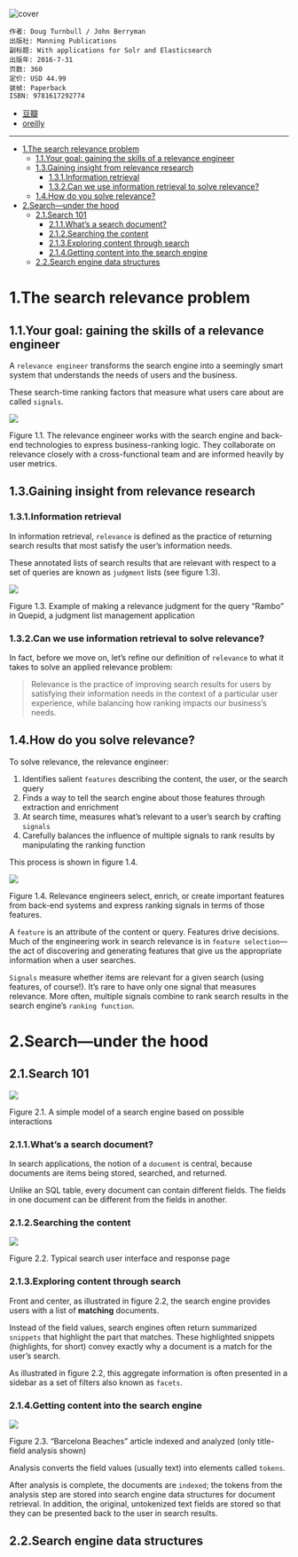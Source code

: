 ![cover](https://img3.doubanio.com/view/subject/s/public/s28854701.jpg)

    作者: Doug Turnbull / John Berryman
    出版社: Manning Publications
    副标题: With applications for Solr and Elasticsearch
    出版年: 2016-7-31
    页数: 360
    定价: USD 44.99
    装帧: Paperback
    ISBN: 9781617292774

- [豆瓣](https://book.douban.com/subject/26827294/)
- [oreilly](https://learning.oreilly.com/library/view/relevant-search-with/9781617292774/)

---

- [1.The search relevance problem](#1the-search-relevance-problem)
  - [1.1.Your goal: gaining the skills of a relevance engineer](#11your-goal-gaining-the-skills-of-a-relevance-engineer)
  - [1.3.Gaining insight from relevance research](#13gaining-insight-from-relevance-research)
    - [1.3.1.Information retrieval](#131information-retrieval)
    - [1.3.2.Can we use information retrieval to solve relevance?](#132can-we-use-information-retrieval-to-solve-relevance)
  - [1.4.How do you solve relevance?](#14how-do-you-solve-relevance)
- [2.Search—under the hood](#2searchunder-the-hood)
  - [2.1.Search 101](#21search-101)
    - [2.1.1.What’s a search document?](#211whats-a-search-document)
    - [2.1.2.Searching the content](#212searching-the-content)
    - [2.1.3.Exploring content through search](#213exploring-content-through-search)
    - [2.1.4.Getting content into the search engine](#214getting-content-into-the-search-engine)
  - [2.2.Search engine data structures](#22search-engine-data-structures)

# 1.The search relevance problem
## 1.1.Your goal: gaining the skills of a relevance engineer
A `relevance engineer` transforms the search engine into a seemingly smart system that understands the needs of users and the business. 

These search-time ranking factors that measure what users care about are called `signals`.

![](https://learning.oreilly.com/library/view/relevant-search-with/9781617292774/01fig01_alt.jpg)

Figure 1.1. The relevance engineer works with the search engine and back-end technologies to express business-ranking logic. They collaborate on relevance closely with a cross-functional team and are informed heavily by user metrics.

## 1.3.Gaining insight from relevance research
### 1.3.1.Information retrieval
In information retrieval, `relevance` is defined as the practice of returning search results that most satisfy the user’s information needs.

These annotated lists of search results that are relevant with respect to a set of queries are known as `judgment` lists (see figure 1.3).

![](https://learning.oreilly.com/library/view/relevant-search-with/9781617292774/01fig03_alt.jpg)

Figure 1.3. Example of making a relevance judgment for the query “Rambo” in Quepid, a judgment list management application

### 1.3.2.Can we use information retrieval to solve relevance?
In fact, before we move on, let’s refine our definition of `relevance` to what it takes to solve an applied relevance problem:

>Relevance is the practice of improving search results for users by satisfying their information needs in the context of a particular user experience, while balancing how ranking impacts our business’s needs.

## 1.4.How do you solve relevance?
To solve relevance, the relevance engineer:

1. Identifies salient `features` describing the content, the user, or the search query
2. Finds a way to tell the search engine about those features through extraction and enrichment
3. At search time, measures what’s relevant to a user’s search by crafting `signals`
4. Carefully balances the influence of multiple signals to rank results by manipulating the ranking function

This process is shown in figure 1.4.

![](https://learning.oreilly.com/library/view/relevant-search-with/9781617292774/01fig04_alt.jpg)

Figure 1.4. Relevance engineers select, enrich, or create important features from back-end systems and express ranking signals in terms of those features.

A `feature` is an attribute of the content or query. Features drive decisions. Much of the engineering work in search relevance is in `feature selection`—the act of discovering and generating features that give us the appropriate information when a user searches.

`Signals` measure whether items are relevant for a given search (using features, of course!). It’s rare to have only one signal that measures relevance. More often, multiple signals combine to rank search results in         the search engine’s `ranking function`.

# 2.Search—under the hood
## 2.1.Search 101
![](https://learning.oreilly.com/library/view/relevant-search-with/9781617292774/02fig01_alt.jpg)

Figure 2.1. A simple model of a search engine based on possible interactions

### 2.1.1.What’s a search document?
In search applications, the notion of a `document` is central, because documents are items being stored, searched, and returned.

Unlike an SQL table, every document can contain different fields. The fields in one document can be different from the fields in another.

### 2.1.2.Searching the content
![](https://learning.oreilly.com/library/view/relevant-search-with/9781617292774/02fig02_alt.jpg)

Figure 2.2. Typical search user interface and response page                  

### 2.1.3.Exploring content through search
Front and center, as illustrated in figure 2.2, the search engine provides users with a list of **matching** documents.

Instead of the field values, search engines often return summarized `snippets` that highlight the part that matches. These highlighted snippets (highlights, for short) convey exactly why a document is a match for the user’s search.

As illustrated in figure 2.2, this aggregate information is often presented in a sidebar as a set of filters also known as `facets`.

### 2.1.4.Getting content into the search engine
![](https://learning.oreilly.com/library/view/relevant-search-with/9781617292774/02fig03.jpg)

Figure 2.3. “Barcelona Beaches” article indexed and analyzed (only title-field analysis shown)                              

Analysis converts the field values (usually text) into elements called `tokens`.

After analysis is complete, the documents are `indexed`; the tokens from the analysis step are stored into search engine data structures for document retrieval. In addition, the original, untokenized text fields are stored so that they can be presented back to the user in search results.

## 2.2.Search engine data structures































































































